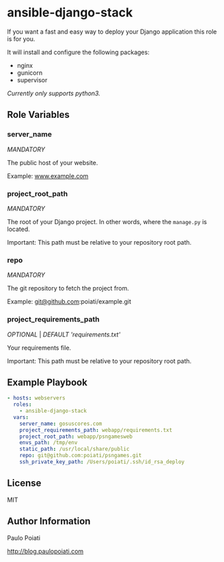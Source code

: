ansible-django-stack
====================

If you want a fast and easy way to deploy your Django application this role is for you. 

It will install and configure the following packages:

- nginx
- gunicorn
- supervisor

*Currently only supports python3.*

Role Variables
--------------

### server_name

*MANDATORY*

The public host of your website.

Example: www.example.com

### project_root_path

*MANDATORY*

The root of your Django project. In other words, where the `manage.py` is located.

Important: This path must be relative to your repository root path.

### repo

*MANDATORY*

The git repository to fetch the project from.

Example: git@github.com:poiati/example.git

### project_requirements_path

*OPTIONAL* | *DEFAULT 'requirements.txt'*

Your requirements file.

Important: This path must be relative to your repository root path.

Example Playbook
----------------

```yml
- hosts: webservers
  roles:
    - ansible-django-stack
  vars:
    server_name: gosuscores.com
    project_requirements_path: webapp/requirements.txt
    project_root_path: webapp/psngamesweb
    envs_path: /tmp/env
    static_path: /usr/local/share/public
    repo: git@github.com:poiati/psngames.git
    ssh_private_key_path: /Users/poiati/.ssh/id_rsa_deploy
```

License
-------

MIT

Author Information
------------------

Paulo Poiati

http://blog.paulopoiati.com
